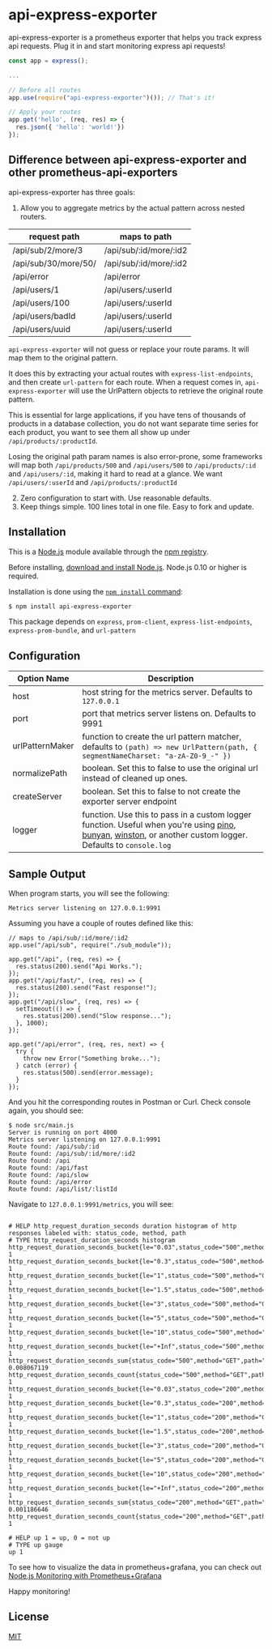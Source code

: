 # api-express-exporter

api-express-exporter is a prometheus exporter that helps you track express api requests. Plug it in and start monitoring express api requests!

```js
const app = express();

...

// Before all routes
app.use(require("api-express-exporter")()); // That's it!

// Apply your routes
app.get('hello', (req, res) => {
  res.json({ 'hello': 'world!'})
});
```

## Difference between api-express-exporter and other prometheus-api-exporters

api-express-exporter has three goals:
1. Allow you to aggregate metrics by the actual pattern across nested routers.

| request path           | maps to path            |   
|------------------------|-------------------------|
| /api/sub/2/more/3      | /api/sub/:id/more/:id2  |   
| /api/sub/30/more/50/   | /api/sub/:id/more/:id2  |
| /api/error             | /api/error              |
| /api/users/1           | /api/users/:userId      |
| /api/users/100         | /api/users/:userId      |
| /api/users/badId       | /api/users/:userId      |
| /api/users/uuid        | /api/users/:userId      |

`api-express-exporter` will not guess or replace your route params.
It will map them to the original pattern.

It does this by extracting your actual routes with `express-list-endpoints`, and then create `url-pattern` for each route. When a request comes in, `api-express-exporter` will use the UrlPattern objects to retrieve the original route pattern.

This is essential for large applications, if you have tens of thousands of products in a database collection, you do not want separate time series for each product, you want to see them all show up under `/api/products/:productId`.

Losing the original path param names is also error-prone, some frameworks will map both `/api/products/500` and `/api/users/500` to `/api/products/:id` and `/api/users/:id`, making it hard to read at a glance. We want `/api/users/:userId` and `/api/products/:productId`

2. Zero configuration to start with. Use reasonable defaults.
2. Keep things simple. 100 lines total in one file. Easy to fork and update.

## Installation

This is a [Node.js](https://nodejs.org/en/) module available through the
[npm registry](https://www.npmjs.com/).

Before installing, [download and install Node.js](https://nodejs.org/en/download/).
Node.js 0.10 or higher is required.

Installation is done using the
[`npm install` command](https://docs.npmjs.com/getting-started/installing-npm-packages-locally):

```bash
$ npm install api-express-exporter
```

This package depends on `express`, `prom-client`, `express-list-endpoints`, `express-prom-bundle`, and `url-pattern`

## Configuration

| Option Name      | Description  |
|------------------|--------------|
| host             | host string for the metrics server. Defaults to `127.0.0.1`  |
| port             | port that metrics server listens on. Defaults to 9991        |
| urlPatternMaker  | function to create the url pattern matcher, defaults to `(path) => new UrlPattern(path, { segmentNameCharset: "a-zA-Z0-9_-" })`  |
| normalizePath    | boolean. Set this to false to use the original url instead of cleaned up ones. |
| createServer     | boolean. Set this to false to not create the exporter server endpoint |
| logger           | function. Use this to pass in a custom logger function. Useful when you're using [pino](https://github.com/pinojs/pino#readme), [bunyan](https://github.com/trentm/node-bunyan#readme), [winston](https://github.com/winstonjs/winston#readme), or another custom logger. Defaults to `console.log` |

## Sample Output

When program starts, you will see the following:

```text
Metrics server listening on 127.0.0.1:9991
```

Assuming you have a couple of routes defined like this:

```$js
// maps to /api/sub/:id/more/:id2
app.use("/api/sub", require("./sub_module"));

app.get("/api", (req, res) => {
  res.status(200).send("Api Works.");
});
app.get("/api/fast/", (req, res) => {
  res.status(200).send("Fast response!");
});
app.get("/api/slow", (req, res) => {
  setTimeout(() => {
    res.status(200).send("Slow response...");
  }, 1000);
});

app.get("/api/error", (req, res, next) => {
  try {
    throw new Error("Something broke...");
  } catch (error) {
    res.status(500).send(error.message);
  }
});
```

And you hit the corresponding routes in Postman or Curl. Check console again, you should see:

```$js
$ node src/main.js
Server is running on port 4000
Metrics server listening on 127.0.0.1:9991
Route found: /api/sub/:id
Route found: /api/sub/:id/more/:id2
Route found: /api
Route found: /api/fast
Route found: /api/slow
Route found: /api/error
Route found: /api/list/:listId
```

Navigate to `127.0.0.1:9991/metrics`, you will see:

```text

# HELP http_request_duration_seconds duration histogram of http responses labeled with: status_code, method, path
# TYPE http_request_duration_seconds histogram
http_request_duration_seconds_bucket{le="0.03",status_code="500",method="GET",path="/api/error"} 1
http_request_duration_seconds_bucket{le="0.3",status_code="500",method="GET",path="/api/error"} 1
http_request_duration_seconds_bucket{le="1",status_code="500",method="GET",path="/api/error"} 1
http_request_duration_seconds_bucket{le="1.5",status_code="500",method="GET",path="/api/error"} 1
http_request_duration_seconds_bucket{le="3",status_code="500",method="GET",path="/api/error"} 1
http_request_duration_seconds_bucket{le="5",status_code="500",method="GET",path="/api/error"} 1
http_request_duration_seconds_bucket{le="10",status_code="500",method="GET",path="/api/error"} 1
http_request_duration_seconds_bucket{le="+Inf",status_code="500",method="GET",path="/api/error"} 1
http_request_duration_seconds_sum{status_code="500",method="GET",path="/api/error"} 0.008067119
http_request_duration_seconds_count{status_code="500",method="GET",path="/api/error"} 1
http_request_duration_seconds_bucket{le="0.03",status_code="200",method="GET",path="/api/sub/:id/more/:id2"} 1
http_request_duration_seconds_bucket{le="0.3",status_code="200",method="GET",path="/api/sub/:id/more/:id2"} 1
http_request_duration_seconds_bucket{le="1",status_code="200",method="GET",path="/api/sub/:id/more/:id2"} 1
http_request_duration_seconds_bucket{le="1.5",status_code="200",method="GET",path="/api/sub/:id/more/:id2"} 1
http_request_duration_seconds_bucket{le="3",status_code="200",method="GET",path="/api/sub/:id/more/:id2"} 1
http_request_duration_seconds_bucket{le="5",status_code="200",method="GET",path="/api/sub/:id/more/:id2"} 1
http_request_duration_seconds_bucket{le="10",status_code="200",method="GET",path="/api/sub/:id/more/:id2"} 1
http_request_duration_seconds_bucket{le="+Inf",status_code="200",method="GET",path="/api/sub/:id/more/:id2"} 1
http_request_duration_seconds_sum{status_code="200",method="GET",path="/api/sub/:id/more/:id2"} 0.001186646
http_request_duration_seconds_count{status_code="200",method="GET",path="/api/sub/:id/more/:id2"} 1

# HELP up 1 = up, 0 = not up
# TYPE up gauge
up 1
```

To see how to visualize the data in prometheus+grafana, you can check out [Node.js Monitoring with Prometheus+Grafana](https://medium.com/teamzerolabs/node-js-monitoring-with-prometheus-grafana-3056362ccb80)

Happy monitoring!

## License

  [MIT](LICENSE)
